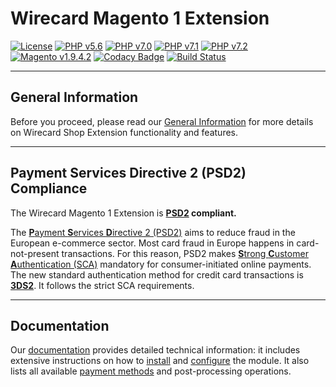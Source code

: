# Wirecard Magento 1 Extension

[![License](https://img.shields.io/badge/license-GPLv3-blue.svg)](https://raw.githubusercontent.com/wirecard/magento-ee/master/LICENSE)
[![PHP v5.6](https://img.shields.io/badge/php-v5.6-yellow.svg)](http://www.php.net)
[![PHP v7.0](https://img.shields.io/badge/php-v7.0-yellow.svg)](http://www.php.net)
[![PHP v7.1](https://img.shields.io/badge/php-v7.1-yellow.svg)](http://www.php.net)
[![PHP v7.2](https://img.shields.io/badge/php-v7.2-yellow.svg)](http://www.php.net)
[![Magento v1.9.4.2](https://img.shields.io/badge/Magento-v1.9.4.2-green.svg)](https://magento.com/)
[![Codacy Badge](https://api.codacy.com/project/badge/Grade/2d8b7770ca0342f880e5e63f44b4d881)](https://www.codacy.com/app/Wirecard/magento-ee?utm_source=github.com&amp;utm_medium=referral&amp;utm_content=wirecard/magento-ee&amp;utm_campaign=Badge_Grade)
[![Build Status](https://travis-ci.org/wirecard/magento-ee.svg?branch=master)](https://travis-ci.org/wirecard/magento-ee)

***
## General Information 
Before you proceed, please read our [General Information](https://github.com/wirecard/magento-ee/wiki/Wirecard-Shop-Extensions-General-Information) for more details on Wirecard Shop Extension functionality and features.

***
## Payment Services Directive 2 (PSD2) Compliance 
The Wirecard Magento 1 Extension is **[PSD2](https://doc.wirecard.com/CreditCard.html#CreditCard_PSD2) compliant.**  

The [**P**ayment **S**ervices **D**irective 2 (PSD2)](https://doc.wirecard.com/CreditCard.html#CreditCard_PSD2) aims to reduce fraud in the European e-commerce sector. Most card fraud in Europe happens in card-not-present transactions. For this reason, PSD2 makes [**S**trong **C**ustomer **A**uthentication (SCA)](https://doc.wirecard.com/CreditCard.html#CreditCard_PSD2_SCA) mandatory for consumer-initiated online payments. The new standard authentication method for credit card transactions is [**3DS2**](https://doc.wirecard.com/CreditCard.html#CreditCard_3DS2). It follows the strict SCA requirements.

***
## Documentation
Our [documentation](https://github.com/wirecard/magento-ee/wiki) provides detailed technical information: it includes extensive instructions on how to [install](https://github.com/wirecard/magento-ee/wiki/Installation) and [configure](https://github.com/wirecard/magento-ee/wiki/Configuration) the module. It also lists all available [payment methods](https://github.com/wirecard/magento-ee/wiki#supported-payment-methods) and post-processing operations.
